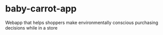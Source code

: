 # baby-carrot-app
Webapp that helps shoppers make environmentally conscious purchasing decisions while in a store
